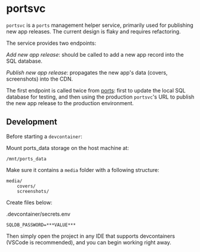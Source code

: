 # portsvc

`portsvc` is a `ports` management helper service, primarily used for publishing new app releases. The current design is
flaky and requires refactoring.

The service provides two endpoints:

*Add new app release*: should be called to add a new app record into the SQL database.

*Publish new app release*: propagates the new app's data (covers, screenshots) into the CDN.

The first endpoint is called twice from [ports](https://github.com/yag-im/ports): first to update the local SQL database
for testing, and then using the production `portsvc`'s URL to publish the new app release to the production environment.

## Development

Before starting a `devcontainer`:

Mount ports_data storage on the host machine at:

    /mnt/ports_data

Make sure it contains a `media` folder with a following structure:

    media/
        covers/
        screenshots/

Create files below:

.devcontainer/secrets.env

    SQLDB_PASSWORD=***VALUE***

Then simply open the project in any IDE that supports devcontainers (VSCode is recommended), and you can begin working
right away.
